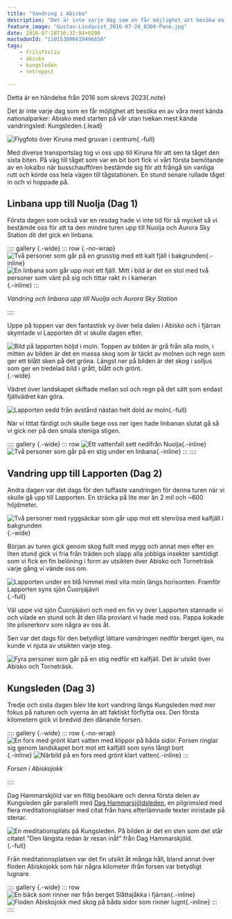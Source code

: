 ```yaml
---
title: "Vandring i Abisko"
description: "Det är inte varje dag som en får möjlighet att besöka en av våra mest kända nationalparker: Abisko med starten på vår utan tvekan mest kända vandringsled: Kungsleden."
feature_image: "Gustav-Lindqvist_2016-07-26_0300-Pano.jpg"
date: 2016-07-28T16:32:04+0200
mastodonId: "110153096619496650"
tags:
    - friluftsliv
    - abisko
    - kungsleden
    - retropost

---
```


Detta är en händelse från 2016 som skrevs 2023{.note}

Det är inte varje dag som en får möjlighet att besöka en av våra mest kända nationalparker: Abisko med starten på vår utan tvekan mest kända vandringsled: Kungsleden.{.lead}

![Flygfoto över Kiruna med gruvan i centrum](Gustav-Lindqvist_2016-07-25_0185.jpg "Kiruna och gruvan"){.-full}

Med diverse transportslag tog vi oss upp till Kiruna för att sen ta tåget den sista biten. På väg till tåget som var en bit bort fick vi vårt första bemötande av en lokalbo när busschauffören bestämde sig för att frångå sin vanliga rutt och körde oss hela vägen till tågstationen. En stund senare rullade tåget in och vi hoppade på.

## Linbana upp till Nuolja (Dag 1)

Första dagen som också var en resdag hade vi inte tid för så mycket så vi bestämde oss för att ta den mindre turen upp till Nuolja och Aurora Sky Station dit det gick en linbana.

:::: gallery {.-wide}
::: row {.-no-wrap}
![Två personer som går på en grusstig med ett kalt fjäll i bakgrunden](Gustav-Lindqvist_2016-07-25_0209.jpg){.-inline}
![En linbana som går upp mot ett fjäll. Mitt i bild är det en stol med två personer som vänt på sig och tittar rakt in i kameran](Gustav-Lindqvist_2016-07-25_0235.jpg){.-inline}
:::
<figcaption><p><em>Vandring och linbana upp till Nuolja och Aurora Sky Station</em></p></figcaption>
::::

Uppe på toppen var den fantastisk vy över hela dalen i Abisko och i fjärran skymtade vi Lapporten dit vi skulle dagen efter.

![Bild på lapporten höljd i moln. Toppen av bilden är grå från alla moln, i mitten av bilden är det en massa skog som är täckt av molnen och regn som ger ett blått sken på det gröna. Längst ner på bilden är det skog i solljus som ger en tredelad bild i grått, blått och grönt.](Gustav-Lindqvist_2016-07-25_0239.jpg){.-wide}

Vädret över landskapet skiftade mellan sol och regn på det sätt som endast fjällvädret kan göra.

![Lapporten sedd från avstånd nästan helt dold av moln](Gustav-Lindqvist_2016-07-25_0249.jpg "Lapporten höljd i moln"){.-full}

När vi tittat färdigt och skulle bege oss ner igen hade linbanan slutat gå så vi gick ner på den smala steniga stigen.

:::: gallery {.-wide}
::: row
![Ett vattenfall sett nedifrån Nuolja](Gustav-Lindqvist_2016-07-25_0282.jpg){.-inline}
![Två personer som går på en stig under en linbana](Gustav-Lindqvist_2016-07-25_0283.jpg){.-inline}
:::
::::

## Vandring upp till Lapporten (Dag 2)

Andra dagen var det dags för den tuffaste vandringen för denna turen när vi skulle gå upp till Lapporten. En sträcka på lite mer än 2 mil och ~600 höjdmeter.

![Två personer med ryggsäckar som går upp mot ett stenrösa med kalfjäll i bakgrunden](Gustav-Lindqvist_2016-07-26_0425.jpg){.-wide}

Början av turen gick genom skog fullt med mygg och annat men efter en liten stund gick vi fria från träden och slapp alla jobbiga insekter samtidigt som vi fick en fin belöning i form av utsikten över Abisko och Torneträsk varje gång vi vände oss om.

![Lapporten under en blå himmel med vita moln längs horisonten. Framför Lapporten syns sjön Čuonjájávri](Gustav-Lindqvist_2016-07-26_0416-Pano-Layer.jpg "Lapporten på andra sidan sjön Čuonjájávri"){.-full}

Väl uppe vid sjön Čuonjájávri och med en fin vy över Lapporten stannade vi och vilade en stund och åt den lilla proviant vi hade med oss. Pappa kokade lite pilsnerkorv som några av oss åt.

Sen var det dags för den betydligt lättare vandringen nedför berget igen, nu kunde vi njuta av utsikten varje steg.

![Fyra personer som går på en stig nedför ett kalfjäll. Det är utsikt över Abisko och Torneträsk.](Gustav-Lindqvist_2016-07-26_0468.jpg)

## Kungsleden (Dag 3)

Tredje och sista dagen blev lite kort vandring längs Kungsleden med mer fokus på naturen och vyerna än att faktiskt förflytta oss. Den första kilometern gick vi bredvid den dånande forsen.

:::: gallery {.-wide}
::: row {.-no-wrap}
![En fors med grönt klart vatten med klippor på båda sidor. Forsen ringlar sig genom landskapet bort mot ett kalfjäll som syns långt bort](Gustav-Lindqvist_2016-07-27_0023-Pano.jpg){.-inline}
![Närbild på en fors med grönt klart vatten](Gustav-Lindqvist_2016-07-27_0052-Pano.jpg){.-inline}
:::
<figcaption><p><em>Forsen i Abiskojokk</em></p></figcaption>
::::

Dag Hammarskjöld var en flitig besökare och denna första delen av Kungsleden går parallellt med [Dag Hammarsjöldsleden](https://kiruna.se/konst-och-kulturhistoria/modalpuffar/kulturmiljo/dag-hammarskoldsleden.html), en pilgrimsled med flera meditationsplatser med citat från hans efterlämnade texter inristade på stenar.

![En meditationsplats på Kungsleden. På bilden är det en sten som det står citatet "Den längsta redan är resan inåt" från Dag Hammarskjöld.](Gustav-Lindqvist_2016-07-27_0077-Pano.jpg "En av många meditationsplatser längs Kungsleden"){.-full}

Från meditationsplatsen var det fin utsikt åt många håll, bland annat över floden Abiskojokk som här några kilometer ifrån forsen var betydligt lugnare.

:::: gallery {.-wide}
::: row
![En bäck som rinner ner från berget Slåttajåkka i fjärran](Gustav-Lindqvist_2016-07-27_0057.jpg){.-inline}
![Floden Abiskojokk med skog på båda sidor som rinner lugnt](Gustav-Lindqvist_2016-07-27_0125.jpg){.-inline}
:::
::::
